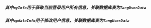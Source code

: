 ##### 其中```myInfo```用于获取当前登录用户所有信息，关联数据库表为```TangUserData```
##### 其中```updateInfo```用于修改用户信息，关联数据库表为```TangUserData```